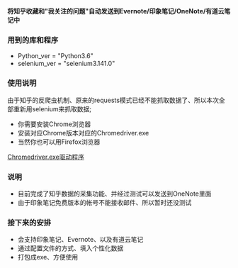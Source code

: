 **将知乎收藏和"我关注的问题"自动发送到Evernote/印象笔记/OneNote/有道云笔记中**

### 用到的库和程序
- Python_ver          = "Python3.6"
- selenium_ver        = "selenium3.141.0"


### 使用说明
由于知乎的反爬虫机制、原来的requests模式已经不能抓取数据了、所以本次全部重新用selenium来抓取数据;
- 你需要安装Chrome浏览器
- 安装对应Chrome版本对应的Chromedriver.exe
- 当然你也可以用Firefox浏览器

[Chromedriver.exe驱动程序](https://npm.taobao.org/mirrors/chromedriver/)




### 说明
- 目前完成了知乎数据的采集功能、并经过测试可以发送到OneNote里面
- 由于印象笔记免费版本的帐号不能接收邮件、所以暂时还没测试

### 接下来的安排
- 会支持印象笔记、Evernote、以及有道云笔记
- 通过配置文件的方式、填入个性化数据
- 打包成exe、方便使用
